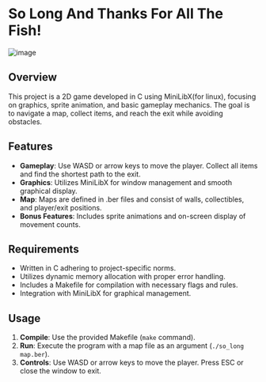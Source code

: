 # So Long And Thanks For All The Fish!

![image](https://github.com/user-attachments/assets/cbceef76-aa4f-4c15-97d5-615af163da3e)

## Overview
This project is a 2D game developed in C using MiniLibX(for linux), focusing on graphics, sprite animation, and basic gameplay mechanics. The goal is to navigate a map, collect items, and reach the exit while avoiding obstacles.

## Features
- **Gameplay**: Use WASD or arrow keys to move the player. Collect all items and find the shortest path to the exit.
- **Graphics**: Utilizes MiniLibX for window management and smooth graphical display.
- **Map**: Maps are defined in .ber files and consist of walls, collectibles, and player/exit positions.
- **Bonus Features**: Includes sprite animations and on-screen display of movement counts.

## Requirements
- Written in C adhering to project-specific norms.
- Utilizes dynamic memory allocation with proper error handling.
- Includes a Makefile for compilation with necessary flags and rules.
- Integration with MiniLibX for graphical management.

## Usage
1. **Compile**: Use the provided Makefile (`make` command).
2. **Run**: Execute the program with a map file as an argument (`./so_long map.ber`).
3. **Controls**: Use WASD or arrow keys to move the player. Press ESC or close the window to exit.
